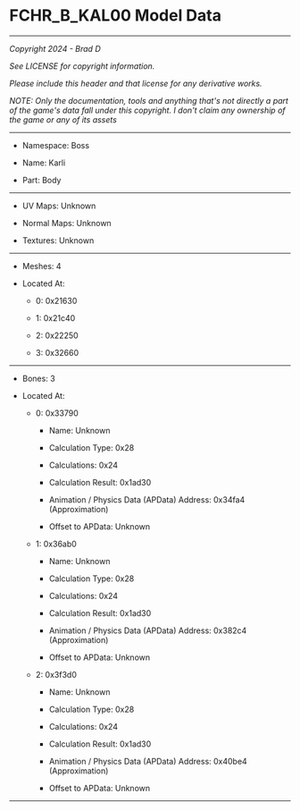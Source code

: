 # FCHR_B_KAL00 Model Data

---

*Copyright 2024 - Brad D*

*See LICENSE for copyright information.*

*Please include this header and that license for any derivative works.*

*NOTE: Only the documentation, tools and anything that's not directly a part of the game's data fall under this copyright. I don't claim any ownership of the game or any of its assets*

---

* Namespace: Boss

* Name: Karli

* Part: Body

---

* UV Maps: Unknown

* Normal Maps: Unknown

* Textures: Unknown

---

* Meshes: 4

* Located At:

  * 0: 0x21630

  * 1: 0x21c40

  * 2: 0x22250

  * 3: 0x32660

---

* Bones: 3

* Located At:

  * 0: 0x33790

    * Name: Unknown

    * Calculation Type: 0x28

    * Calculations: 0x24

    * Calculation Result: 0x1ad30

    * Animation / Physics Data (APData) Address: 0x34fa4 (Approximation)

    * Offset to APData: Unknown

  * 1: 0x36ab0

    * Name: Unknown

    * Calculation Type: 0x28

    * Calculations: 0x24

    * Calculation Result: 0x1ad30

    * Animation / Physics Data (APData) Address: 0x382c4 (Approximation)

    * Offset to APData: Unknown

  * 2: 0x3f3d0

    * Name: Unknown

    * Calculation Type: 0x28

    * Calculations: 0x24

    * Calculation Result: 0x1ad30

    * Animation / Physics Data (APData) Address: 0x40be4 (Approximation)

    * Offset to APData: Unknown

---

